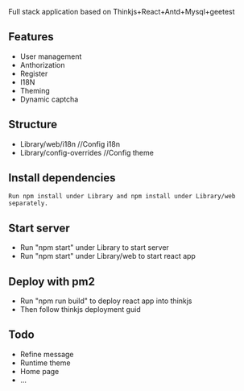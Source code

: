 
Full stack application based on Thinkjs+React+Antd+Mysql+geetest

## Features
* User management
* Anthorization
* Register
* I18N
* Theming
* Dynamic captcha

## Structure
* Library/web/i18n //Config i18n
* Library/config-overrides //Config theme

## Install dependencies

```
Run npm install under Library and npm install under Library/web separately.
```

## Start server

* Run "npm start" under Library to start server
* Run "npm start" under Library/web to start react app


## Deploy with pm2
* Run "npm run build" to deploy react app into thinkjs
* Then follow thinkjs deployment guid

## Todo
* Refine message
* Runtime theme
* Home page
* ...